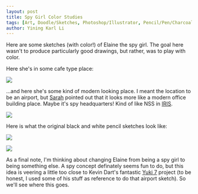 ```yaml
---
layout: post
title: Spy Girl Color Studies
tags: [Art, Doodle/Sketches, Photoshop/Illustrator, Pencil/Pen/Charcoal/Paper]
author: Yining Karl Li
---
```


Here are some sketches (with color!) of Elaine the spy girl. The goal here wasn't to produce particularly good drawings, but rather, was to play with color.

Here she's in some cafe type place:

[![]({{site.url}}/content/images/2010/Mar/cafe_color_crop.jpg)]({{site.url}}/content/images/2010/Mar/cafe_color_crop.jpg)

...and here she's some kind of modern looking place. I meant the location to be an airport, but [Sarah](yangee.tumblr.com) pointed out that it looks more like a modern office building place. Maybe it's spy headquarters! Kind of like NSS in [IRIS](http://en.wikipedia.org/wiki/IRIS_%28TV_series%29).

[![]({{site.url}}/content/images/2010/Mar/airport2_color_crop.jpg)]({{site.url}}/content/images/2010/Mar/airport2_color_crop.jpg)

Here is what the original black and white pencil sketches look like:

[![]({{site.url}}/content/images/2010/Mar/cafe.jpg)]({{site.url}}/content/images/2010/Mar/cafe.jpg)

[![]({{site.url}}/content/images/2010/Mar/airport2.jpg)]({{site.url}}/content/images/2010/Mar/airport2.jpg)

As a final note, I'm thinking about changing Elaine from being a spy girl to being something else. A spy concept definately seems fun to do, but this idea is veering a little too close to Kevin Dart's fantastic [Yuki 7](http://www.yuki-7.com/) project (to be honest, I used some of his stuff as reference to do that airport sketch). So we'll see where this goes.
